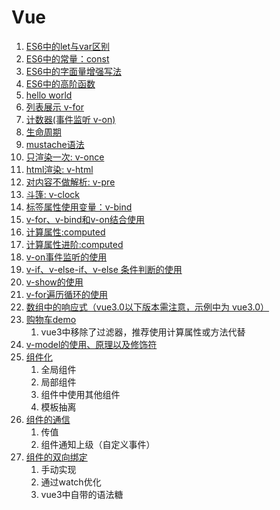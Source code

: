 # Vue



1. [ES6中的let与var区别](./demo/01-let-var.html)
2. [ES6中的常量：const](./demo/02-const.html)
3. [ES6中的字面量增强写法](./demo/03-literal.html)
4. [ES6中的高阶函数](./demo/04-higher-order-func.html)
5. [hello world](./demo-cdn/01-helloWorld.html)
6. [列表展示 v-for](./demo-cdn/02-for.html)
7. [计数器(事件监听 v-on)](./demo-cdn/03-计数器.html)
8. [生命周期](./Vue生命周期.md)
9. [mustache语法](./demo-cdn/04-mustache.html)
10. [只渲染一次: v-once](./demo-cdn/05-v-once.html)
11. [html渲染: v-html](./demo-cdn/06-v-html.html)
12. [对内容不做解析: v-pre](./demo-cdn/07-v-pre.html)
13. [斗篷: v-clock](./demo-cdn/08-v-clock.html)
14. [标签属性使用变量：v-bind](./demo-cdn/09-v-bind.html)
15. [v-for、v-bind和v-on结合使用](./demo-cdn/10-example-01.html )
16. [计算属性:computed](./demo-cdn/11-computed.html)
17. [计算属性进阶:computed](./demo-cdn/12-computed-advanced.html)
18. [v-on事件监听的使用](./demo-cdn/13-v-on.html)
19. [v-if、v-else-if、v-else 条件判断的使用](./demo-cdn/14-v-if.html)
20. [v-show的使用](./demo-cdn/15-v-show.html)
21. [v-for遍历循环的使用](./demo-cdn/16-v-for.html)
22. [数组中的响应式（vue3.0以下版本需注意，示例中为 vue3.0）](./demo-cdn/17-array.html)
23. [购物车demo](./demo-cdn/18-shopping-cart.html)
    1. vue3中移除了过滤器，推荐使用计算属性或方法代替
24. [v-model的使用、原理以及修饰符](./demo-cdn/19-v-model.html)
25. [组件化](./demo-cdn/20-component.html)
    1. 全局组件
    2. 局部组件
    3. 组件中使用其他组件
    4. 模板抽离
26. [组件的通信](./demo-cdn/21-component2.html)
    1. 传值
    2. 组件通知上级（自定义事件）
27. [组件的双向绑定](./demo-cdn/22-component3.html)
    1. 手动实现
    2. 通过watch优化
    3. vue3中自带的语法糖

